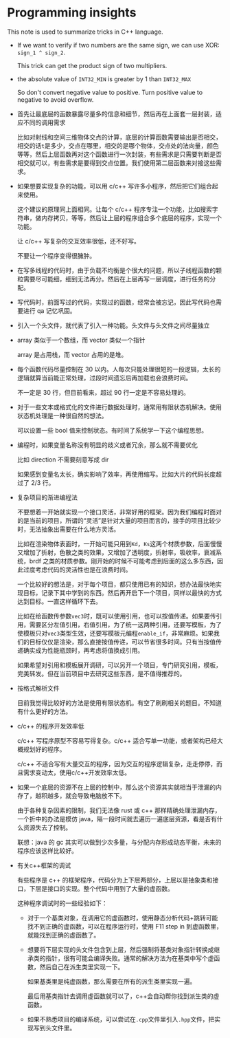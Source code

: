 # Programming insights

This note is used to summarize tricks in C++ language.

* If we want to verify if two numbers are the same sign, we can use XOR: `sign_1 ^ sign_2`.

    This trick can get the product sign of two multipliers.

* the absolute value of `INT32_MIN` is greater by 1 than `INT32_MAX`

    So don't convert negative value to positive. Turn positive value to negative to avoid overflow.

* 首先让最底层的函数暴露尽量多的信息和细节，然后再在上面套一层封装，适应不同的调用需求

    比如对射线和空间三维物体交点的计算，底层的计算函数需要输出是否相交，相交的话`t`是多少，交点在哪里，相交的是哪个物体，交点处的法向量，颜色等等，然后上层函数再对这个函数进行一次封装，有些需求是只需要判断是否相交就可以，有些需求是要得到交点位置。我们使用第二层函数来对接这些需求。

* 如果想要实现复杂的功能，可以用 c/c++ 写许多小程序，然后把它们组合起来使用。

    这个建议的原理同上面相同。让每个 c/c++ 程序专注一个功能，比如搜索字符串，做内存拷贝，等等，然后让上层的程序组合多个底层的程序，实现一个功能。

    让 c/c++ 写复杂的交互效率很低，还不好写。

    不要让一个程序变得很臃肿。

* 在写多线程的代码时，由于负载不均衡是个很大的问题，所以子线程函数的颗粒需要尽可能细，细到无法再分。然后在上层再写一层调度，进行任务的分配。

* 写代码时，前面写过的代码，实现过的函数，经常会被忘记，因此写代码也需要进行 qa 记忆巩固。

* 引入一个头文件，就代表了引入一种功能。头文件与头文件之间尽量独立

* array 类似于一个数组，而 vector 类似一个指针

    array 是占用栈，而 vector 占用的是堆。

* 每个函数代码尽量控制在 30 以内。人每次只能处理很短的一段逻辑，太长的逻辑就算当前能正常处理，过段时间遗忘后再加载也会浪费时间。

    不一定是 30 行，但目前看来，超过 90 行一定是不容易处理的。

* 对于一些文本或格式化的文件进行数据处理时，通常用有限状态机解决。使用状态机处理是一种很自然的想法。

    可以设置一些 bool 值来控制状态。有时间了系统学一下这个编程思想。

* 编程时，如果变量名称没有明显的歧义或者冗余，那么就不需要优化

    比如 direction 不需要刻意写成 dir

    如果感到变量名太长，确实影响了效率，再使用缩写。比如大片的代码长度超过了 2/3 行。

* 复杂项目的渐进编程法

    不要想着一开始就实现一个接口灵活，非常好用的框架。因为我们编程时面对的是当前的项目，所谓的“灵活”是针对大量的项目而言的，接手的项目比较少时，无法抽象出需要在什么地方灵活。

    比如在渲染物体表面时，一开始可能只用到`Kd`，`Ks`这两个材质参数，后面慢慢又增加了折射，色散之类的效果，又增加了透明度，折射率，吸收率，衰减系统，brdf 之类的材质参数。刚开始的时候不可能考虑到后面的这么多东西，因此过度考虑代码的灵活性也是在浪费时间。

    一个比较好的想法是，对于每个项目，都只使用已有的知识，想办法最快地实现目标，记录下其中学到的东西。然后再开启下一个项目，同样以最快的方式达到目标。一直这样循环下去。

    比如在给函数传参数`vec3`时，既可以使用引用，也可以按值传递。如果要传引用，需要区分左值引用，右值引用，为了统一这两种引用，还要写模板，为了使模板只对`vec3`类型生效，还要写模板元编程`enable_if`，非常麻烦。如果我们的目标仅仅是渲染，那么直接按值传递，可以节省很多时间。只有当按值传递确实成为性能瓶颈时，再考虑将值换成引用。

    如果希望对引用和模板展开调研，可以另开一个项目，专门研究引用，模板，完美转发。但在当前项目中去研究这些东西，是不值得推荐的。

* 按格式解析文件

    目前我觉得比较好的方法是使用有限状态机。有空了刷刷相关的题目。不知道有什么更好的方法。

* c/c++ 的程序开发效率低

    c/c++ 写程序原型不容易写得复杂。c/c++ 适合写单一功能，或者架构已经大概规划好的程序。

    c/c++ 不适合写有大量交互的程序，因为交互的程序逻辑复杂，走走停停，而且需求变动太，使用c/c++开发效率太低。

* 如果一个底层的资源不在上层的控制中，那么这个资源其实就相当于泄漏的内存了，越积越多，就会导致电脑放不下。

    由于各种复杂因素的限制，我们无法像 rust 或 c++ 那样精确处理泄漏内存，一个折中的办法是模仿 java，隔一段时间就去遍历一遍底层资源，看是否有什么资源失去了控制。

    联想：java 的 gc 其实可以做到少次多量，与分配内存形成动态平衡，未来的程序应该这样比较好。

* 有关c++框架的调试

    有些程序是 c++ 的框架程序，代码分为上下层两部分，上层以是抽象类和接口，下层是接口的实现。整个代码中用到了大量的虚函数。

    这种程序调试时的一些经验如下：

    * 对于一个基类对象，在调用它的虚函数时，使用静态分析代码+跳转可能找不到正确的虚函数，可以在程序运行时，使用 F11 step in 到虚函数里，就能找到正确的虚函数了。

    * 想要将下层实现的头文件包含到上层，然后强制将基类对象指针转换成继承类的指针，很有可能会编译失败。通常的解决方法为在基类中写个虚函数，然后自己在派生类里实现一下。

        如果基类里是纯虚函数，那么需要在所有的派生类里实现一遍。

        最后用基类指针去调用虚函数就可以了，c++会自动帮你找到派生类的虚函数。

    * 如果不熟悉项目的编译系统，可以尝试在`.cpp`文件里引入`.hpp`文件，把实现写到头文件里。
